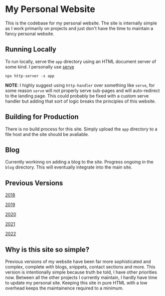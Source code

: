 # My Personal Website

This is the codebase for my personal website. The site is internally simple as I work primarily on projects and just don't have the time to maintain a fancy personal website.

## Running Locally

To run locally, serve the `app` directory using an HTML document server of some kind. I personally use [serve](https://www.npmjs.com/package/serve)

```shell
npx http-server -s app
```

**NOTE**: I highly suggest using `http-handler` over something like `serve`, for some reason `serve` will not properly serve sub-pages and will auto-redirect to the landing page. This could probably be fixed with a custom serve handler but adding that sort of logic breaks the principles of this website.

## Building for Production

There is no build process for this site. Simply upload the `app` directory to a file host and the site should be avaliable.

## Blog

Currently workinng on adding a blog to the site. Progress ongoing in the `blog` directory. This will eventually integrate into the main site.

## Previous Versions

[2018](https://github.com/sgolovine/www-2018)

[2019](https://github.com/sgolovine/www-2019)

[2020](https://github.com/sgolovine/www-2020)

[2021](https://github.com/sgolovine/www-2021)

[2022](https://github.com/sgolovine/www-2022)

## Why is this site so simple?

Previous versions of my website have been far more sophisticated and complex, complete with blogs, snippets, contact sections and more. This version is intentionally simple because truth be told, I have other priorities now. Between all the other projects I currently maintain, I hardly have time to update my personal site. Keeping this site in pure HTML with a low overhead keeps the maintainence required to a minimum.
